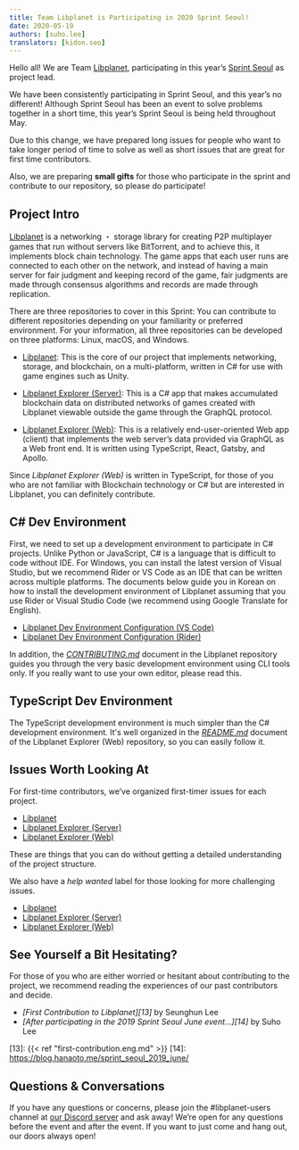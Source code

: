 ```yaml
---
title: Team Libplanet is Participating in 2020 Sprint Seoul!
date: 2020-05-19
authors: [suho.lee]
translators: [kidon.seo]
---
```


Hello all! We are Team [Libplanet], participating in  this year’s [Sprint Seoul][1] as project lead.

We have been consistently participating in Sprint Seoul, and this year’s no different! Although Sprint Seoul has been an event to solve problems together in a short time, this year’s Sprint Seoul is being held throughout May.

Due to this change, we have prepared long issues for people who want to take longer period of time to solve as well as short issues that are great for first time contributors.

Also, we are preparing **small gifts** for those who participate in the sprint and contribute to our repository, so please do participate!


[1]: https://sprintseoul.org/
[Libplanet]: https://libplanet.io/


Project Intro
-------------

[Libplanet] is a networking ・ storage library for creating P2P multiplayer games that run without servers like BitTorrent, and to achieve this, it implements block chain technology. The game apps that each user runs are connected to each other on the network, and instead of having a main server for fair judgment and keeping record of the game, fair judgments are made through consensus algorithms and records are made through replication.

There are three repositories to cover in this Sprint: You can contribute to different repositories depending on your familiarity or preferred environment. For your information, all three repositories can be developed on three platforms: Linux, macOS, and Windows.

 -   [Libplanet][libplanet-core]: This is the core of our project that implements networking, storage, and blockchain, on a multi-platform, written in C# for use with game engines such as Unity.

 -  [Libplanet Explorer (Server)][libplanet-explorer]: This is a C# app that makes accumulated blockchain data on distributed networks of games created with Libplanet viewable outside the game through the GraphQL protocol.

 -  [Libplanet Explorer (Web)][libplanet-explorer-frontend]: This is a relatively end-user-oriented Web app (client) that implements the web server’s data provided via GraphQL as a Web front end. It is written using TypeScript, React, Gatsby, and Apollo.

Since *Libplanet Explorer (Web)* is written in TypeScript, for those of you who are not familiar with Blockchain technology or C# but are interested in Libplanet, you can definitely contribute.

[Libplanet]: https://libplanet.io/
[libplanet-core]: https://github.com/planetarium/libplanet
[libplanet-explorer]: https://github.com/planetarium/libplanet-explorer
[libplanet-explorer-frontend]: https://github.com/planetarium/libplanet-explorer-frontend


C# Dev Environment
---------

First, we need to set up a development environment to participate in C# projects. Unlike Python or JavaScript, C# is a language that is difficult to code without IDE. For Windows, you can install the latest version of Visual Studio, but we recommend Rider or VS Code as an IDE that can be written across multiple platforms. The documents below guide you in Korean on how to install the development environment of Libplanet assuming that you use Rider or Visual Studio Code (we recommend using Google Translate for English).

 -  [Libplanet Dev Environment Configuration (VS Code)][5]
 -  [Libplanet Dev Environment Configuration (Rider)][6]

In addition, the *[CONTRIBUTING.md]* document in the Libplanet repository guides you through the very basic development environment using CLI tools only. If you really want to use your own editor, please read this.

[5]: https://gist.github.com/dahlia/5333634f62509293cd46c0e4ba65b2f5
[6]: https://gist.github.com/dahlia/08f6e659e2266e941ad026f591c30c9a
[CONTRIBUTING.md]: https://github.com/planetarium/libplanet/blob/master/CONTRIBUTING.md

TypeScript Dev Environment
-------------------

The TypeScript development environment is much simpler than the C# development environment. It's well organized in the *[README.md]* document of the Libplanet Explorer (Web) repository, so you can easily follow it.


[README.md]: https://github.com/planetarium/libplanet-explorer-frontend/blob/master/README.md

Issues Worth Looking At
----------------

For first-time contributors, we’ve organized first-timer issues for each project.
- [Libplanet][7]
- [Libplanet Explorer (Server)][8]
- [Libplanet Explorer (Web)][9]

These are things that you can do without getting a detailed understanding of the project structure.


We also have a *help wanted* label for those looking for more challenging issues.
- [Libplanet][10]
- [Libplanet Explorer (Server)][11]
- [Libplanet Explorer (Web)][12]

[7]: https://github.com/planetarium/libplanet/issues?q=is%3Aissue+is%3Aopen+label%3A%22good+first+issue%22
[8]: https://github.com/planetarium/libplanet-explorer/issues?q=is%3Aissue+is%3Aopen+label%3A%22good+first+issue%22
[9]: https://github.com/planetarium/libplanet-explorer-frontend/issues?q=is%3Aissue+is%3Aopen+label%3A%22good+first+issue%22
[10]: https://github.com/planetarium/libplanet/issues?q=is%3Aissue+is%3Aopen+label%3A%22help+wanted%22
[11]: https://github.com/planetarium/libplanet-explorer/issues?q=is%3Aissue+is%3Aopen+label%3A%22help+wanted%22
[12]: https://github.com/planetarium/libplanet-explorer-frontend/issues?q=is%3Aissue+is%3Aopen+label%3A%22help+wanted%22

See Yourself a Bit Hesitating?
----------------------

For those of you who are either worried or hesitant about contributing to the project, we recommend reading the experiences of our past contributors and decide.


- <cite>[First Contribution to Libplanet][13]</cite> by Seunghun Lee
- <cite>[After participating in the 2019 Sprint Seoul June event…][14]</cite> by Suho Lee

[13]: {{< ref "first-contribution.eng.md" >}}
[14]: https://blog.hanaoto.me/sprint_seoul_2019_june/

Questions & Conversations
--------------

If you have any questions or concerns, please join the #libplanet-users channel at [our Discord server] and ask away! We’re open for any questions before the event and after the event. If you want to just come and hang out, our doors always open!


[our Discord server]: https://discord.gg/planetarium
